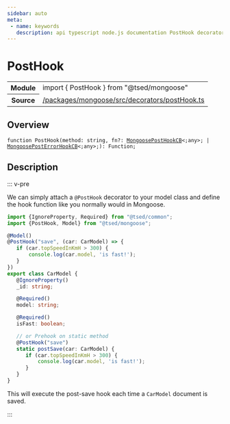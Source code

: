 ```yaml
---
sidebar: auto
meta:
 - name: keywords
   description: api typescript node.js documentation PostHook decorator
---
```

# PostHook <Badge text="Decorator" type="decorator"/>
<!-- Summary -->
<section class="symbol-info"><table class="is-full-width"><tbody><tr><th>Module</th><td><div class="lang-typescript"><span class="token keyword">import</span> { PostHook }&nbsp;<span class="token keyword">from</span>&nbsp;<span class="token string">"@tsed/mongoose"</span></div></td></tr><tr><th>Source</th><td><a href="https://github.com/Romakita/ts-express-decorators/blob/v4.31.9/packages/mongoose/src/decorators/postHook.ts#L0-L0">/packages/mongoose/src/decorators/postHook.ts</a></td></tr></tbody></table></section>

<!-- Overview -->
## Overview


<pre><code class="typescript-lang ">function <span class="token function">PostHook</span><span class="token punctuation">(</span>method<span class="token punctuation">:</span> <span class="token keyword">string</span><span class="token punctuation">,</span> fn?<span class="token punctuation">:</span> <a href="/api/mongoose/interfaces/MongoosePostHookCB.html"><span class="token">MongoosePostHookCB</span></a>&lt<span class="token punctuation">;</span><span class="token keyword">any</span>&gt<span class="token punctuation">;</span> | <a href="/api/mongoose/interfaces/MongoosePostErrorHookCB.html"><span class="token">MongoosePostErrorHookCB</span></a>&lt<span class="token punctuation">;</span><span class="token keyword">any</span>&gt<span class="token punctuation">;</span><span class="token punctuation">)</span><span class="token punctuation">:</span> Function<span class="token punctuation">;</span></code></pre>



<!-- Description -->
## Description

::: v-pre

We can simply attach a `@PostHook` decorator to your model class and
define the hook function like you normally would in Mongoose.

```typescript
import {IgnoreProperty, Required} from "@tsed/common";
import {PostHook, Model} from "@tsed/mongoose";

@Model()
@PostHook("save", (car: CarModel) => {
   if (car.topSpeedInKmH > 300) {
       console.log(car.model, 'is fast!');
   }
})
export class CarModel {
   @IgnoreProperty()
   _id: string;

   @Required()
   model: string;

   @Required()
   isFast: boolean;

   // or Prehook on static method
   @PostHook("save")
   static postSave(car: CarModel) {
      if (car.topSpeedInKmH > 300) {
          console.log(car.model, 'is fast!');
      }
   }
}
```

This will execute the post-save hook each time a `CarModel` document is saved.


:::
